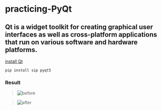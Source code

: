# practicing-PyQt

## Qt is a widget toolkit for creating graphical user interfaces as well as cross-platform applications that run on various software and hardware platforms.

[install Qt](https://www.qt.io/download-qt-installer)

```
pip install sip pyqt5
```

### Result
> ![before](https://user-images.githubusercontent.com/63652516/159278467-f4a72780-2f08-456b-b84e-0ffa7c43d72b.PNG)  

> ![after](https://user-images.githubusercontent.com/63652516/159278559-e8249470-c811-4b04-b717-1c3acaeb0270.PNG)


